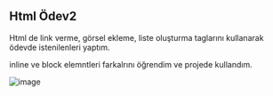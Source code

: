 ## Html Ödev2
Html de link verme, görsel ekleme, liste oluşturma taglarını kullanarak ödevde istenilenleri yaptım.

inline ve block elemntleri farkalrını öğrendim ve projede kullandım.

![image](https://user-images.githubusercontent.com/62842902/190234963-7339bb1d-f319-499b-9fac-ea85d94b421a.png)